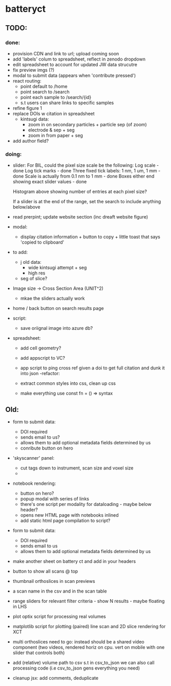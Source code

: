 # batteryct

## TODO:

### done:

- provision CDN and link to url; upload coming soon
- add 'labels' colum to spreadsheet, reflect in zenodo dropdown
- edit spreadsheet to account for updated JW data strucutre
- fix preview imgs (?)
- modal to submit data (appears when 'contribute pressed')
- react routing:
  - point default to /home
  - point search to /search
  - point each sample to /search/{id}
  - s.t users can share links to specific samples
- refine figure 1
- replace DOIs w citation in spreadsheet
  - kintsugi data:
    - zoom in on secondary particles + particle sep (of zoom)
    - electrode & sep + seg
    - zoom in from paper + seg
- add author field?

### doing:

- slider:
  For BIL, could the pixel size scale be the following:
  Log scale - done
  Log tick marks - done
  Three fixed tick labels: 1 nm, 1 um, 1 mm - done
  Scale is actually from 0.1 nm to 1 mm - done
  Boxes either end showing exact slider values - done

  Histogram above showing number of entries at each pixel size?

  If a slider is at the end of the range, set the search to include anything below/above

- read prerpint; update website section (inc dreaft website figure)
- modal:

  - display citation information + button to copy + little toast that says 'copied to clipboard'

- to add:

  - j old data:
    - wide kintsugi attempt + seg
    - high res
  - seg of slice?

- Image size -> Cross Section Area (UNIT^2)

  - mkae the sliders actually work

- home / back button on search results page
- script:
  - save oriignal image into azure db?
- spreadsheet:

  - add cell geometry?

  - add appscript to VC?
  - app script to ping cross ref given a doi to get full citation and dunk it into json
    -refactor:
  - extract common styles into css, clean up css
  - make everything use const fn = () => syntax

## Old:

- form to submit data:
  - DOI required
  - sends email to us?
  - allows them to add optional metadata fields determined by us
  - conribute button on hero
- 'skyscanner' panel:
  - cut tags down to instrument, scan size and voxel size
  -
- notebook rendering:

  - button on hero?
  - popup modal with series of links
  - there's one script per modality for dataloading - maybe below header?
  - opens new HTML page with notebooks inlined
  - add static html page compilation to script?

- form to submit data:
  - DOI required
  - sends email to us
  - allows them to add optional metadata fields determined by us
- make another sheet on battery ct and add in your headers
- button to show all scans @ top
- thumbnail orthoslices in scan previews
- a scan name in the csv and in the scan table
- range sliders for relevant filter criteria - show N results - maybe floating in LHS
- plot optix script for processing real volumes
- matplotlib script for plotting (paired) line scan and 2D slice rendering for XCT
- multi orthoslices need to go: instead should be a shared video component (two videos, rendered horiz on cpu. vert on mobile with one slider that controls both)
- add (relative) volume path to csv s.t in csv_to_json we can also call processing code (i.e csv_to_json gens everything you need)
- cleanup jsx: add comments, deduplicate
